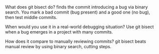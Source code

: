 What does git bisect do?
finds the commit introducing a bug via binary search. You mark a bad commit (bug present) and a good one (no bug), then test middle commits.

When would you use it in a real-world debugging situation?
Use git bisect when a bug emerges in a project with many commits.

How does it compare to manually reviewing commits?
git bisect beats manual review by using binary search, cutting steps.